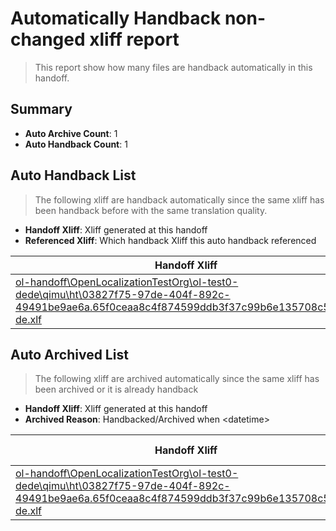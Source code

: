 # Automatically Handback non-changed xliff report
> This report show how many files are handback automatically in this handoff.

## Summary
* **Auto Archive Count**: 1
* **Auto Handback Count**: 1

## Auto Handback List
> The following xliff are handback automatically since the same xliff has been handback before with the same translation quality.

* **Handoff Xliff**: Xliff generated at this handoff
* **Referenced Xliff**: Which handback Xliff this auto handback referenced

| Handoff Xliff | Referenced Xliff | 
| --- | --- | 
| [ol-handoff\OpenLocalizationTestOrg\ol-test0-dede\qimu\ht\03827f75-97de-404f-892c-49491be9ae6a.65f0ceaa8c4f874599ddb3f37c99b6e135708c5b.de-de.xlf](https://github.com/OpenLocalizationTestOrg/ol-test0-handoff/blob/7b854d6667284fe2def699b1bbfe350bec0f4732/ol-handoff/OpenLocalizationTestOrg/ol-test0-dede/qimu/ht/03827f75-97de-404f-892c-49491be9ae6a.65f0ceaa8c4f874599ddb3f37c99b6e135708c5b.de-de.xlf) | [ol-handback\OpenLocalizationTestOrg\ol-test0-dede\qimu\ht\03827f75-97de-404f-892c-49491be9ae6a.65f0ceaa8c4f874599ddb3f37c99b6e135708c5b.de-de.xlf](https://github.com/OpenLocalizationTestOrg/ol-test0-handback/blob/f2081bc74fea7373517de394dac7b44838100662/ol-handback/OpenLocalizationTestOrg/ol-test0-dede/qimu/ht/03827f75-97de-404f-892c-49491be9ae6a.65f0ceaa8c4f874599ddb3f37c99b6e135708c5b.de-de.xlf) | 

## Auto Archived List
> The following xliff are archived automatically since the same xliff has been archived or it is already handback

* **Handoff Xliff**: Xliff generated at this handoff
* **Archived Reason**: Handbacked/Archived when &lt;datetime&gt;

| Handoff Xliff | Archived Reason | 
| --- | --- | 
| [ol-handoff\OpenLocalizationTestOrg\ol-test0-dede\qimu\ht\03827f75-97de-404f-892c-49491be9ae6a.65f0ceaa8c4f874599ddb3f37c99b6e135708c5b.de-de.xlf](https://github.com/OpenLocalizationTestOrg/ol-test0-handoff/blob/7b854d6667284fe2def699b1bbfe350bec0f4732/ol-handoff/OpenLocalizationTestOrg/ol-test0-dede/qimu/ht/03827f75-97de-404f-892c-49491be9ae6a.65f0ceaa8c4f874599ddb3f37c99b6e135708c5b.de-de.xlf) | Handbacked | 

